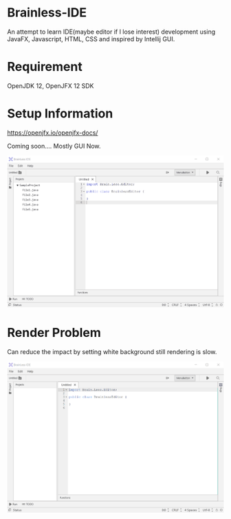 # Brainless-IDE
An attempt to learn IDE(maybe editor if I lose interest) development using JavaFX, Javascript, HTML, CSS and inspired by Intellij GUI.

# Requirement
OpenJDK 12, OpenJFX 12 SDK

# Setup Information
https://openjfx.io/openjfx-docs/


Coming soon.... Mostly GUI Now.

![Image](BrainlessIDE.gif)


# Render Problem
Can reduce the impact by setting white background still rendering is slow.



![Image](RenderProblem.gif)
